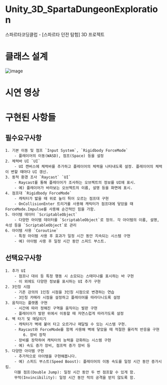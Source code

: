 # Unity_3D_SpartaDungeonExploration
스파르타코딩클럽 - [스파르타 던전 탐험] 3D 프로젝트
# 클래스 설계
![image](https://github.com/ss-zun/Unity_3D_SpartaDungeonExploration/assets/66246253/b0d4a368-eacb-4538-bc47-7b57dc23eaa0)


# 시연 영상


# 구현된 사항들
## 필수요구사항
    1. 기본 이동 및 점프 `Input System`, `Rigidbody ForceMode`
        - 플레이어의 이동(WASD), 점프(Space) 등을 설정
    2. 체력바 UI `UI`
        - UI 캔버스에 체력바를 추가하고 플레이어의 체력을 나타내도록 설정. 플레이어의 체력이 변할 때마다 UI 갱신.
    3. 동적 환경 조사 `Raycast` `UI`
        - Raycast를 통해 플레이어가 조사하는 오브젝트의 정보를 UI에 표시.
        - 예) 플레이어가 바라보는 오브젝트의 이름, 설명 등을 화면에 표시.
    4. 점프대 `Rigidbody ForceMode`
        - 캐릭터가 밟을 때 위로 높이 튀어 오르는 점프대 구현
        - OnCollisionEnter 트리거를 사용해 캐릭터가 점프대에 닿았을 때 ForceMode.Impulse를 사용해 순간적인 힘을 가함.
    5. 아이템 데이터 `ScriptableObject`
        - 다양한 아이템 데이터를 `ScriptableObject`로 정의. 각 아이템의 이름, 설명, 속성 등을 `ScriptableObject`로 관리
    6. 아이템 사용 `Coroutine`
        - 특정 아이템 사용 후 효과가 일정 시간 동안 지속되는 시스템 구현
        - 예) 아이템 사용 후 일정 시간 동안 스피드 부스트.

        
## 선택요구사항
    1. 추가 UI
        - 점프나 대쉬 등 특정 행동 시 소모되는 스태미나를 표시하는 바 구현
        - 이 외에도 다양한 정보를 표시하는 UI 추가 구현
    2. 3인칭 시점
        - 기존 강의의 1인칭 시점을 3인칭 시점으로 변경하는 연습
        - 3인칭 카메라 시점을 설정하고 플레이어를 따라다니도록 설정
    3. 움직이는 플랫폼 구현
        - 시간에 따라 정해진 구역을 움직이는 발판 구현
        - 플레이어가 발판 위에서 이동할 때 자연스럽게 따라가도록 설정
    4. 벽 타기 및 매달리기
        - 캐릭터가 벽에 붙어 타고 오르거나 매달릴 수 있는 시스템 구현.
        - Raycast와 ForceMode를 함께 사용해 벽에 닿았을 때 적절한 물리적 반응을 구현
            6. 장비 장착
        - 장비를 장착하여 캐릭터의 능력을 강화하는 시스템 구현
        - 예) 속도 증가 장비, 점프력 증가 장비 등
    5. 다양한 아이템 구현
        - 추가적으로 아이템을 구현해봅니다.
        - 예) 스피드 부스트(Speed Boost): 플레이어의 이동 속도를 일정 시간 동안 증가시킴.
        더블 점프(Double Jump): 일정 시간 동안 두 번 점프할 수 있게 함.
        무적(Invincibility): 일정 시간 동안 적의 공격을 받지 않도록 함.


